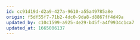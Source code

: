```yaml
---
id: cc91d19d-d2a9-427a-9610-a55a49785a8e
origin: f5df55f7-71b2-4dc0-9da8-d8867ff4d49a
updated_by: c10c1599-a925-4e29-b45f-a4f9934c1ca7
updated_at: 1665006137
---
```

